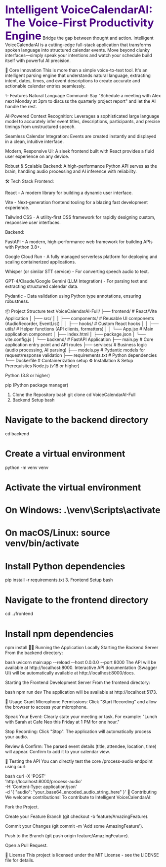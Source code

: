 <span style="color: #4B0082; font-size: 2.5em; font-weight: bold;">Intelligent VoiceCalendarAI: The Voice-First Productivity Engine</span>
Bridge the gap between thought and action. Intelligent VoiceCalendarAI is a cutting-edge full-stack application that transforms spoken language into structured calendar events. Move beyond clunky interfaces—simply speak your intentions and watch your schedule build itself with powerful AI precision.

🚀 Core Innovation
This is more than a simple voice-to-text tool. It's an intelligent parsing engine that understands natural language, extracting intent, dates, times, and event descriptions to create accurate and actionable calendar entries seamlessly.

✨ Features
Natural Language Command: Say "Schedule a meeting with Alex next Monday at 3pm to discuss the quarterly project report" and let the AI handle the rest.

AI-Powered Context Recognition: Leverages a sophisticated large language model to accurately infer event titles, descriptions, participants, and precise timings from unstructured speech.

Seamless Calendar Integration: Events are created instantly and displayed in a clean, intuitive interface.

Modern, Responsive UI: A sleek frontend built with React provides a fluid user experience on any device.

Robust & Scalable Backend: A high-performance Python API serves as the brain, handling audio processing and AI inference with reliability.

🛠️ Tech Stack
Frontend:

React - A modern library for building a dynamic user interface.

Vite - Next-generation frontend tooling for a blazing fast development experience.

Tailwind CSS - A utility-first CSS framework for rapidly designing custom, responsive user interfaces.

Backend:

FastAPI - A modern, high-performance web framework for building APIs with Python 3.8+.

Google Cloud Run - A fully managed serverless platform for deploying and scaling containerized applications.

Whisper (or similar STT service) - For converting speech audio to text.

GPT-4/Claude/Google Gemini (LLM Integration) - For parsing text and extracting structured calendar data.

Pydantic - Data validation using Python type annotations, ensuring robustness.

📦 Project Structure
text
VoiceCalendarAI-Full/
├── frontend/                 # React/Vite Application
│   ├── src/
│   │   ├── components/       # Reusable UI components (AudioRecorder, EventList)
│   │   ├── hooks/            # Custom React hooks
│   │   ├── utils/            # Helper functions (API clients, formatters)
│   │   └── App.jsx           # Main application component
│   ├── index.html
│   ├── package.json
│   └── vite.config.js
│
└── backend/                  # FastAPI Application
    ├── main.py               # Core application entry point and API routes
    ├── services/             # Business logic (audio processing, AI parsing)
    ├── models.py             # Pydantic models for request/response validation
    ├── requirements.txt      # Python dependencies
    └── Dockerfile            # Containerization setup
⚙️ Installation & Setup
Prerequisites
Node.js (v18 or higher)

Python (3.8 or higher)

pip (Python package manager)

1. Clone the Repository
bash
git clone <your-repo-url>
cd VoiceCalendarAI-Full
2. Backend Setup
bash
# Navigate to the backend directory
cd backend

# Create a virtual environment
python -m venv venv

# Activate the virtual environment
# On Windows: .\venv\Scripts\activate
# On macOS/Linux: source venv/bin/activate

# Install Python dependencies
pip install -r requirements.txt
3. Frontend Setup
bash
# Navigate to the frontend directory
cd ../frontend

# Install npm dependencies
npm install
🏃‍♂️ Running the Application Locally
Starting the Backend Server
From the backend directory:

bash
uvicorn main:app --reload --host 0.0.0.0 --port 8000
The API will be available at http://localhost:8000. Interactive API documentation (Swagger UI) will be automatically available at http://localhost:8000/docs.

Starting the Frontend Development Server
From the frontend directory:

bash
npm run dev
The application will be available at http://localhost:5173.

🔮 Usage
Grant Microphone Permissions: Click "Start Recording" and allow the browser to access your microphone.

Speak Your Event: Clearly state your meeting or task. For example: "Lunch with Sarah at Cafe Neo this Friday at 1 PM for one hour."

Stop Recording: Click "Stop". The application will automatically process your audio.

Review & Confirm: The parsed event details (title, attendee, location, time) will appear. Confirm to add it to your calendar view.

🧪 Testing the API
You can directly test the core /process-audio endpoint using curl:

bash
curl -X 'POST' \
  'http://localhost:8000/process-audio' \
  -H 'Content-Type: application/json' \
  -d '{
  "audio": "your_base64_encoded_audio_string_here"
}'
🤝 Contributing
We welcome contributions! To contribute to Intelligent VoiceCalendarAI:

Fork the Project.

Create your Feature Branch (git checkout -b feature/AmazingFeature).

Commit your Changes (git commit -m 'Add some AmazingFeature').

Push to the Branch (git push origin feature/AmazingFeature).

Open a Pull Request.

📄 License
This project is licensed under the MIT License - see the LICENSE file for details.

